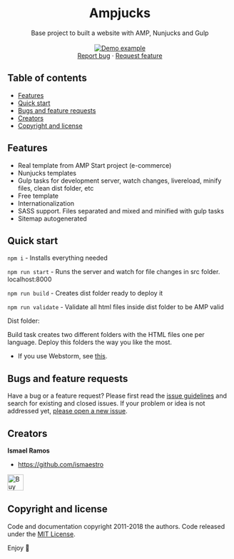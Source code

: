 <p align="center">
  <h1 align="center">Ampjucks</h1>

  <p align="center">
    Base project to built a website with AMP, Nunjucks and Gulp
  <br>
    <br>
    <a href="https://ampjucks.com">
      <img src="https://media.giphy.com/media/1ZmidYgwwXCs0oFpIK/giphy.gif" alt="Demo example"/>
    </a>
    <br>
    <a href="https://github.com/Ismaestro/ampjucks/issues/new?template=bug.md">Report bug</a>
    ·
    <a href="https://github.com/Ismaestro/ampjucks/issues/new?template=feature.md&labels=feature">Request feature</a>
    <br>
  </p>
</p>

## Table of contents

- [Features](#features)
- [Quick start](#quick-start)
- [Bugs and feature requests](#bugs-and-feature-requests)
- [Creators](#creators)
- [Copyright and license](#copyright-and-license)

## Features

* Real template from AMP Start project (e-commerce)
* Nunjucks templates
* Gulp tasks for development server, watch changes, livereload, minify files, clean dist folder, etc
* Free template
* Internationalization
* SASS support. Files separated and mixed and minified with gulp tasks
* Sitemap autogenerated

## Quick start

`npm i` - Installs everything needed

`npm run start` - Runs the server and watch for file changes in src folder. localhost:8000

`npm run build` - Creates dist folder ready to deploy it

`npm run validate` - Validate all html files inside dist folder to be AMP valid

Dist folder:

Build task creates two different folders with the HTML files one per language. Deploy this folders the way you like the most.

* If you use Webstorm, see [this](https://github.com/mozilla/nunjucks/issues/472).

## Bugs and feature requests

Have a bug or a feature request? Please first read the [issue guidelines](https://github.com/Ismaestro/ampjucks/blob/master/CONTRIBUTING.md) and search for existing and closed issues. If your problem or idea is not addressed yet, [please open a new issue](https://github.com/Ismaestro/ampjucks/issues/new).

## Creators

**Ismael Ramos**

- <https://github.com/ismaestro>

<a href='https://ko-fi.com/S6S5LMVR' target='_blank'><img height='36' style='border:0px;height:36px;' src='https://az743702.vo.msecnd.net/cdn/kofi4.png?v=0' border='0' alt='Buy Me a Coffee at ko-fi.com' /></a>

## Copyright and license

Code and documentation copyright 2011-2018 the authors. Code released under the [MIT License](https://github.com/Ismaestro/ampjucks/blob/master/LICENSE).

Enjoy :metal:

